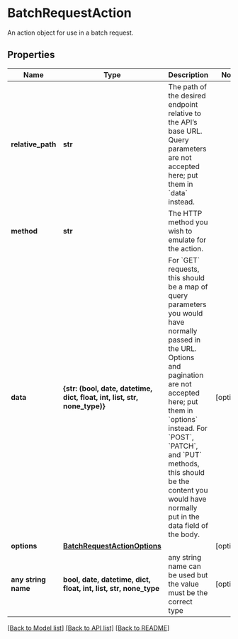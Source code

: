 # BatchRequestAction

An action object for use in a batch request.

## Properties
Name | Type | Description | Notes
------------ | ------------- | ------------- | -------------
**relative_path** | **str** | The path of the desired endpoint relative to the API’s base URL. Query parameters are not accepted here; put them in &#x60;data&#x60; instead. | 
**method** | **str** | The HTTP method you wish to emulate for the action. | 
**data** | **{str: (bool, date, datetime, dict, float, int, list, str, none_type)}** | For &#x60;GET&#x60; requests, this should be a map of query parameters you would have normally passed in the URL. Options and pagination are not accepted here; put them in &#x60;options&#x60; instead. For &#x60;POST&#x60;, &#x60;PATCH&#x60;, and &#x60;PUT&#x60; methods, this should be the content you would have normally put in the data field of the body. | [optional] 
**options** | [**BatchRequestActionOptions**](BatchRequestActionOptions.md) |  | [optional] 
**any string name** | **bool, date, datetime, dict, float, int, list, str, none_type** | any string name can be used but the value must be the correct type | [optional]

[[Back to Model list]](../README.md#documentation-for-models) [[Back to API list]](../README.md#documentation-for-api-endpoints) [[Back to README]](../README.md)


